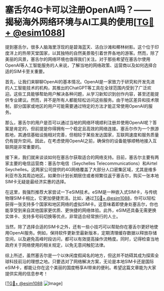 # 塞舌尔4G卡可以注册OpenAI吗？——揭秘海外网络环境与AI工具的使用[[TG💪+ @esim1088](https://t.me/s/esim1088)]

提到塞舌尔，很多人脑海里浮现的是碧海蓝天、洁白沙滩和椰林树影。这个位于印度洋上的热带天堂国家，以其独特的自然美景吸引着世界各地的游客。然而，除了美丽的风景，塞舌尔的网络环境也值得我们关注。对于那些希望在塞舌尔使用OpenAI等人工智能服务的人来说，了解当地的网络政策、运营商以及如何选择合适的SIM卡至关重要。

首先，让我们来聊聊OpenAI的基本情况。OpenAI是一家致力于研究和开发先进的人工智能技术的机构，其推出的ChatGPT等工具在全球范围内受到了广泛欢迎。这些工具能够帮助用户解决各种问题，从学习新知识到创作内容，甚至还能提供专业建议。然而，并不是所有人都能轻松访问这些服务。由于地区差异和技术限制，部分国家或地区的用户可能需要通过特定的方法才能正常使用OpenAI的服务。

那么，塞舌尔的用户是否可以通过当地的网络环境顺利注册并使用OpenAI呢？答案是肯定的，但前提是你得拥有一个稳定且高效的网络连接。塞舌尔作为一个旅游胜地，其通信基础设施相对完善，但相较于某些发达国家，互联网速度和服务质量仍有提升空间。因此，在考虑使用OpenAI之前，确保你的设备能够顺畅地接入互联网是非常重要的。

接下来，我们就来谈谈如何在塞舌尔获取适合的网络支持。目前，塞舌尔主要有两家主要的电信运营商：塞舌尔电信（Seychelles Telecommunications）和Airtel Seychelles。这两家公司提供的4G网络覆盖了大部分人口密集区域，尤其是维多利亚市及其周边地区。如果你计划长期居住或者频繁往返于塞舌尔，购买一张本地SIM卡无疑是最经济实惠的选择。

在这里，我强烈推荐大家尝试一下eSIM技术。eSIM是一种嵌入式SIM卡，与传统物理SIM卡相比，它更加便捷灵活。比如，通过[TG💪+ @esim1088](https://t.me/s/esim1088)，你可以轻松获得一张支持多个国家和地区网络的虚拟SIM卡。这意味着即使身处塞舌尔，你也能享受到来自其他国家更优质、更快捷的网络体验。此外，eSIM还具备无需更换实体卡、支持多号码切换等优点，非常适合经常旅行的人士。

当然，除了选择合适的SIM卡之外，还有一些小技巧可以帮助你在塞舌尔更好地使用OpenAI服务。例如，保持软件更新至最新版本，定期清理缓存数据以释放存储空间，以及避免高峰时段访问，都可以有效提高操作流畅度。同时，记得检查当地政府关于网络使用的相关规定，以免无意间触犯法律。

综上所述，虽然塞舌尔是一个以休闲度假闻名的地方，但这并不妨碍其成为探索全球科技前沿的理想之地。只要选对了网络解决方案，无论是本地SIM卡还是国际eSIM卡，都能让你在这个美丽的国度畅享AI带来的便利。希望这篇文章能为大家提供实用的信息参考！

[[TG💪+ @esim1088](https://t.me/s/esim1088) ![Image](https://i.postimg.cc/4NQfJmqS/Snipaste-2025-05-13-00-14-12.png)]